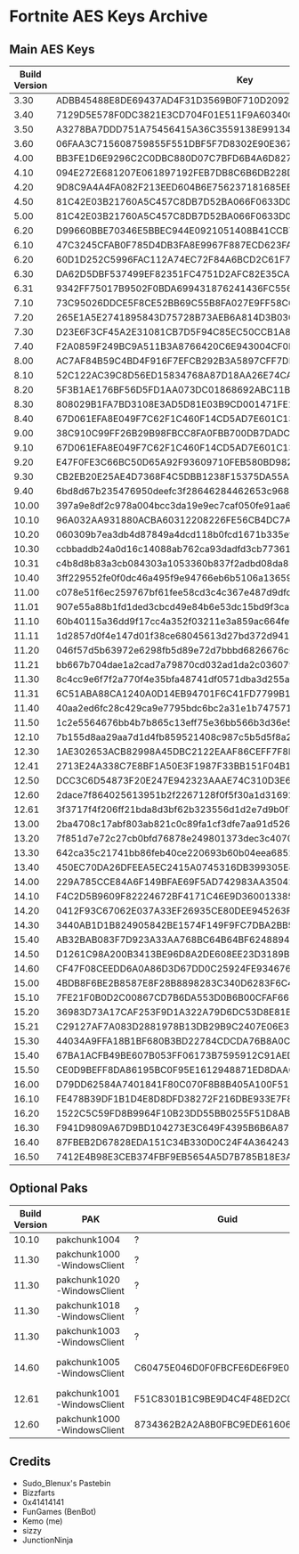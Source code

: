 # Fortnite AES Keys Archive

## Main AES Keys
| Build Version           | Key | 
| ----------------------- | ---------------------------------------------------------------- |
| 3.30 | ADBB45488E8DE69437AD4F31D3569B0F710D2092799BFB1CE21D5CF9744097C3
| 3.40 | 7129D5E578F0DC3821E3CD704F01E511F9A60340CF5B4C850F3B0B6B5E80D0B9
| 3.50 | A3278BA7DDD751A75456415A36C3559138E99134D08958C44C2FD29E4BBF342B
| 3.60 | 06FAA3C715608759855F551DBF5F7D8302E90E3671CA1B54BAB55FB3E0890BE5
| 4.00 | BB3FE1D6E9296C2C0DBC880D07C7BFD6B4A6D8277D486446353B079B790CC434
| 4.10 | 094E272E681207E061897192FEB7DB8C6B6DB228D5B53080645348C18B8FB5D7
| 4.20 | 9D8C9A4A4FA082F213EED604B6E756237181685EEDA82216437617D7AA5231AF
| 4.50 | 81C42E03B21760A5C457C8DB7D52BA066F0633D0891FD9E37CF118F27687924A
| 5.00 | 81C42E03B21760A5C457C8DB7D52BA066F0633D0891FD9E37CF118F27687924A
| 6.20 | D99660BBE70346E5BBEC944E0921051408B41CCB753F0CFA945A0F941C333E3B
| 6.10 | 47C3245CFAB0F785D4DB3FA8E9967F887ECD623FA51308F1BD6BDB58FCFC6583
| 6.20 | 60D1D252C5996FAC112A74EC72F84A6BCD2C61F7050812F70D0928B41A3D682A
| 6.30 | DA62D5DBF537499EF82351FC4751D2AFC82E35CAF19945BDD02E3C6BB9462491
| 6.31 | 9342FF75017B9502F0BDA699431876241436FC556F1AE12E285E96D143FC8BDC
| 7.10 | 73C95026DDCE5F8CE52BB69C55B8FA027E9FF58C6211D9001095AAC2ABDE6714
| 7.20 | 265E1A5E2741895843D75728B73AEB6A814D3B0302FC69BE39BB3F408B9B54E6
| 7.30 | D23E6F3CF45A2E31081CB7D5F94C85EC50CCB1A804F8C90248F72FA3896912E4
| 7.40 | F2A0859F249BC9A511B3A8766420C6E943004CF0EAEE5B7CFFDB8F10953E994F
| 8.00 | AC7AF84B59C4BD4F916F7EFCB292B3A5897CFF7DD7A688AC8B3791A4EDF32E7B
| 8.10 | 52C122AC39C8D56ED15834768A87D18AA26E74CA694060B9E6BCC1C39C0852FA
| 8.20 | 5F3B1AE176BF56D5FD1AA073DC01868692ABC11B9186BB12D9235072BBAEE8E2
| 8.30 | 808029B1FA7BD3108E3AD5D81E03B9CD001471FE1546B9B902A52113E3C01CEE
| 8.40 | 67D061EFA8E049F7C62F1C460F14CD5AD7E601C13F3FB66F0FB090B72B721ACC
| 9.00 | 38C910C99FF26B29B98FBCC8FA0FBB700DB7DADCBCDCB71C4D443A047B7280CE
| 9.10 | 67D061EFA8E049F7C62F1C460F14CD5AD7E601C13F3FB66F0FB090B72B721ACC
| 9.20 | E47F0FE3C66BC50D65A92F93609710FEB580BD982017A7D3FC6DE7872197E0CA
| 9.30 | CB2EB20E25AE4D7368F4C5DBB1238F15375DA55ABAB4EF75305265E2AD294BAC
| 9.40 | 6bd8d67b235476950deefc3f28646284462653c968331f0796c155a882dabb8a
| 10.00 | 397a9e8df2c978a004bcc3da19e9ec7caf050fe91aa6e258cd5e24d83ff43e1a
| 10.10 | 96A032AA931880ACBA60312208226FE56CB4DC7A98C9728EF0C995FB6DD7B5A6
| 10.20 | 060309b7ea3db4d87849a4dcd118b0fcd1671b335efbf115ada26ead22c8ac0c
| 10.30 | ccbbaddb24a0d16c14088ab762ca93dadfd3cb773619cbf49a05a3bcc5ad920d
| 10.31 | c4b8d8b83a3cb084303a1053360b837f2adbd08da85292123ec01eedea054120
| 10.40 | 3ff229552fe0f0dc46a495f9e94766eb6b5106a136597c60e7132f413b7c016e
| 11.00 | c078e51f6ec259767bf61fee58cd3c4c367e487d9dfd9ef1c2d504bbc97360ee
| 11.01 | 907e55a88b1fd1ded3cbcd49e84b6e53dc15bd9f3ca8e5675379b8dc34d6b67b
| 11.10 | 60b40115a36dd9f17cc4a352f03211e3a859ac664fef7e7200930f849fd8a980
| 11.11 | 1d2857d0f4e147d01f38ce68045613d27bd372d941906c1736128179c2ea1798
| 11.20 | 046f57d5b63972e6298fb5d89e72d7bbbd6826676c081f3546b8e2e403a672e7
| 11.21 | bb667b704dae1a2cad7a79870cd032ad1da2c036079f976a0c373d18d85f5378
| 11.30 | 8c4cc9e6f7f2a770f4e35bfa48741df0571dba3d255ac021168721d0d8188647
| 11.31 | 6C51ABA88CA1240A0D14EB94701F6C41FD7799B102E9060D1E6C316993196FDF
| 11.40 | 40aa2ed6fc28c429ca9e7795bdc6bc2a31e1b747571d4ae4b598943690cba264
| 11.50 | 1c2e5564676bb4b7b865c13eff75e36bb566b3d36e5140786c9e602c33823c3f
| 12.10 | 7b155d8aa29aa7d1d4fb859521408c987c5b5d5f8a2641ee16f9ba256df64fc8
| 12.30 | 1AE302653ACB82998A45DBC2122EAAF86CEFF7F8E1D63B8F0D96562843BC28E9
| 12.41 | 2713E24A338C7E8BF1A50E3F1987F33BB151F04B192E89E940A623AB34F8502F
| 12.50 | DCC3C6D54873F20E247E942323AAAE74C310D3E6B01CCC5C87D3B0563F3EBC0C
| 12.60 | 2dace7f864025613951b2f2267128f0f5f30a1d31692c67178439ad109cec935
| 12.61 | 3f3717f4f206ff21bda8d3bf62b323556d1d2e7d9b0f7abd572d3cfe5b569fac
| 13.00 | 2ba4708c17abf803ab821c0c89fa1cf3dfe7aa91d526d2e11526bc1ac4e34d13
| 13.20 | 7f851d7e72c27cb0bfd76878e249801373dec3c40707af9a0c93fd7fc5153dbf
| 13.30 | 642ca35c21741bb86feb40ce220693b60b04eea685285e0a2d553d4631fd2aec
| 13.40 | 450EC70DA26DFEEA5EC2415A0745316DB399305E8A32FBE09E57B1FCC4BD771D
| 14.00 | 229A785CCE84A6F149BFAE69F5AD742983AA3504149A75F60313A1296B917763
| 14.10 | F4C2D5B9609F82224672BF4171C46E9D36001338520AF04B8F95593562D5CC9D
| 14.20 | 0412F93C67062E037A33EF26935CE80DEE945263F42D80FBDA0AB6A51B1D2805
| 14.30 | 3440AB1D1B824905842BE1574F149F9FC7DBA2BB566993E597402B4715A28BD5
| 15.40 | AB32BAB083F7D923A33AA768BC64B64BF62488948BD49FE61D95343492252558
| 14.50 | D1261C98A200B3413BE96D8A2DE608EE23D3189B7588F6D9851B9E7E14C3B6CF
| 14.60 | CF47F08CEEDD6A0A86D3D67DD0C25924FE934676B86A3777A36B7E353EB35C09
| 15.00 | 4BDB8F6BE2B8587E8F28B8898283C340D6283F6C4F58E4A41C3066D39E4637C2
| 15.10 | 7FE21F0B0D2C00867CD7B6DA553D0B6B00CFAF66E0BBB8D5365672AFB442E8EE
| 15.20 | 36983D73A17CAF253F9D1A322A79D6DC53D8E81B661B7564343F41D4835275D5
| 15.21 | C29127AF7A083D2881978B13DB29B9C2407E06E3186B16DFE55ADBF93E8C3252
| 15.30 | 44034A9FFA18B1BF680B3BD22784CDCDA76B8A0CF1F2DD333FA0B7C0A5BD92A0
| 15.40 | 67BA1ACFB49BE607B053FF06173B7595912C91AEDB9C59418713823FE335FBA4
| 15.50 | CE0D9BEFF8DA86195BC0F95E1612948871ED8DAA0E9199D18272F5C80853156A
| 16.00 | D79DD62584A7401841F80C070F8B8B405A100F51511E918ABF4EF2BB981BCA0A
| 16.10 | FE478B39DF1B1D4E8D8DFD38272F216DBE933E7F80ADCC45DC4108D70428F37D
| 16.20 | 1522C5C59FD8B9964F10B23DD55BB0255F51D8ABEF1CE7B6BBBBE3239AE18929
| 16.30 | F941D9809A67D9BD104273E3C649F4395B6B6A874D16515F404B50D6A9FFA5A4
| 16.40 | 87FBEB2D67828EDA151C34B330D0C24F4A364243314CE53AB52475490D6CE142
| 16.50 | 7412E4B98E3CEB374FBF9EB5654A5D7B785B18E3A997FAF8D22EFEEA00DF851E

## Optional Paks

| Build Version | PAK | Guid | Key | Note(s) | 
| ---- | ---------------------------------------------------------------- | ---------------- | ---------------- | ---------------- | 
| 10.10 | pakchunk1004| ? |301A3F0CEF262DE6CCAAE64F0A0784FC58147493970122958C82751FE2043DA7 | Major Lazer |
| 11.30 | pakchunk1000-WindowsClient | ? | 146E7972681D067B33B2BE694B46810B8E0D565ECEC88F80B8E5F100BC9A34A0 | Star Wars Event |
| 11.30 | pakchunk1020-WindowsClient | ? | E688FC078479DE994FC5189CB4C37A42443BE350A26CC6E6CD1258203210E623 | Star Wars Event |
| 11.30 | pakchunk1018-WindowsClient | ? | BDEAFC074E884B4BA9EED358CB4DF39210A5F82AD39777338265CF61838D70CF | Star Wars Event |
| 11.30 | pakchunk1003-WindowsClient | ? | 08C25C97243523D898F9590389A8E11B1C584266461EB4C094497FC2D953FA99 | Star Wars Event |
| 14.60 | pakchunk1005-WindowsClient | C60475E046D0F0FBCFE6DE6F9E040E0E | 59CE88CD6BAA9E6EC41EA712C75E22E8AC17C25E3E3E642AD7CD0448C751FB4F | Devourer Of Worlds Event
| 12.61 | pakchunk1001-WindowsClient |  F51C8301B1C9BE9D4C4F48ED2C0FE067 | F8CB203531F8705D4CAF89A335565582C7F71818234A3627DB24599F67C4EF40 | The Device (Doomsday)
| 12.60 | pakchunk1000-WindowsClient | 8734362B2A2A8B0FBC9EDE6160627E1D | F19B282DE4DE7B3C63A08C6735F52B35FEB55DFA8C10A7E7C936F7BB8A3F5FA8 | Astronomical Event

## Credits

- Sudo_Blenux's Pastebin
- Bizzfarts
- 0x41414141
- FunGames (BenBot)
- Kemo (me)
- sizzy
- JunctionNinja